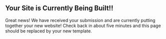 ## Your Site is Currently Being Built!!

Great news! We have received your submission and are currently putting together your new website! Check back in about five minutes and this page should be replaced by your new template.
